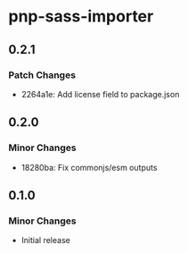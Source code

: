 # pnp-sass-importer

## 0.2.1

### Patch Changes

-   2264a1e: Add license field to package.json

## 0.2.0

### Minor Changes

-   18280ba: Fix commonjs/esm outputs

## 0.1.0

### Minor Changes

-   Initial release
